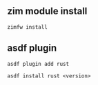 
## zim module install
`zimfw install`

## asdf plugin
`asdf plugin add rust`

`asdf install rust <version>`
